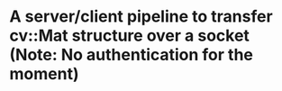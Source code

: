 # A server/client pipeline to transfer cv::Mat structure over a socket (Note: No authentication for the moment)
